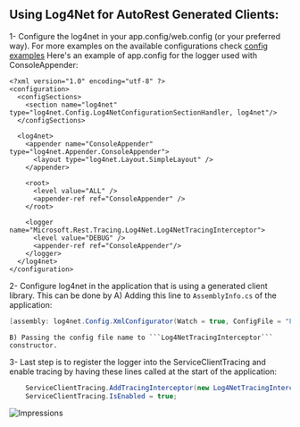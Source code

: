 Using Log4Net for AutoRest Generated Clients:
---------------------------------------------
1- Configure the log4net in your app.config/web.config (or your preferred way).
   For more examples on the available configurations check [config examples](http://logging.apache.org/log4net/release/config-examples.html)
   Here's an example of app.config for the logger used with ConsoleAppender:


	<?xml version="1.0" encoding="utf-8" ?>
	<configuration>
	  <configSections>
	    <section name="log4net" type="log4net.Config.Log4NetConfigurationSectionHandler, log4net"/>
	  </configSections>
	
	  <log4net>
	    <appender name="ConsoleAppender" type="log4net.Appender.ConsoleAppender">
	      <layout type="log4net.Layout.SimpleLayout" />
	    </appender>
	
	    <root>
	      <level value="ALL" />
	      <appender-ref ref="ConsoleAppender" />
	    </root>
	
	    <logger name="Microsoft.Rest.Tracing.Log4Net.Log4NetTracingInterceptor">
	      <level value="DEBUG" />
	      <appender-ref ref="ConsoleAppender"/>
	    </logger>
	  </log4net>
	</configuration>

2- Configure log4net in the application that is using a generated client library. This can be done by
	A) Adding this line to ```AssemblyInfo.cs``` of the application:
```csharp 
[assembly: log4net.Config.XmlConfigurator(Watch = true, ConfigFile = "FileName.ext")]
```
	B) Passing the config file name to ```Log4NetTracingInterceptor``` constructor.

3- Last step is to register the logger into the ServiceClientTracing and enable tracing by having these lines called at the start of the application:
```csharp
	ServiceClientTracing.AddTracingInterceptor(new Log4NetTracingInterceptor());
	ServiceClientTracing.IsEnabled = true;
```

![Impressions](https://azure-sdk-impressions.azurewebsites.net/api/impressions/azure-sdk-for-net%2Fsdk%2Fmgmtcommon%2FClientRuntime.Log4Net%2FREADME.png)
